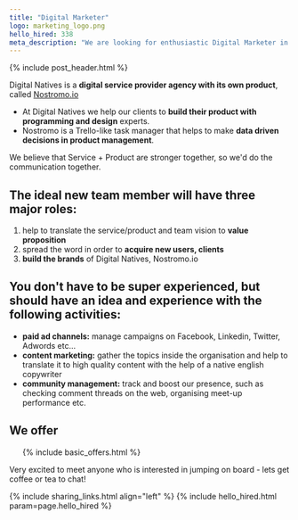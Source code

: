 ```yaml
---
title: "Digital Marketer"
logo: marketing_logo.png
hello_hired: 338
meta_description: "We are looking for enthusiastic Digital Marketer in Hungary. Experienced senior and talented junior professionals are also welcome."
---
```


{% include post_header.html %}

<div class="text-left">
  <p>
    Digital Natives is a <b>digital service provider agency with its own product</b>,<br/> called <a href="http://nostromo.io" target="_blank">Nostromo.io</a>
  </p>

  <ul>
    <li>At Digital Natives we help our clients to <b>build their product with<br/> programming and design</b> experts.</li>
    <li>Nostromo is a Trello-like task manager that helps to make <b>data driven decisions in product management</b>.</li>
  </ul>

  <p>We believe that Service + Product are stronger together, so we'd do the communication together.</p>

  <h2>The ideal new team member will have three major roles:</h2>
  <ol>
    <li>help to translate the service/product and team vision to <b>value proposition</b></li>
    <li>spread the word in order to <b>acquire new users, clients</b></li>
    <li><b>build the brands</b> of Digital Natives, Nostromo.io</li>
  </ol>
    
  <h2>You don't have to be super experienced, but should have an idea and experience with the following activities:</h2>
  <ul>
    <li><b>paid ad channels:</b> manage campaigns on Facebook, Linkedin, Twitter, Adwords etc...</li>
    <li><b>content marketing:</b> gather the topics inside the organisation and help to translate it to high quality content with the help of a native english copywriter</li>
    <li><b>community management:</b> track and boost our presence, such as checking comment threads on the web, organising meet-up performance etc.</li>
  </ul>

  <h2>We offer</h2>
  <ul>
    {% include basic_offers.html %}
  </ul>

  <p>Very excited to meet anyone who is interested in jumping on board - lets get coffee or tea to chat!</p>
</div>

{% include sharing_links.html align="left" %}
{% include hello_hired.html param=page.hello_hired %}
